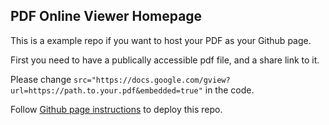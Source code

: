 ## PDF Online Viewer Homepage

This is a example repo if you want to host your PDF as your Github page.

First you need to have a publically accessible pdf file, and a share link to it.

Please change `src="https://docs.google.com/gview?url=https://path.to.your.pdf&embedded=true"` in the code.

Follow [Github page instructions](https://pages.github.com/) to deploy this repo.
